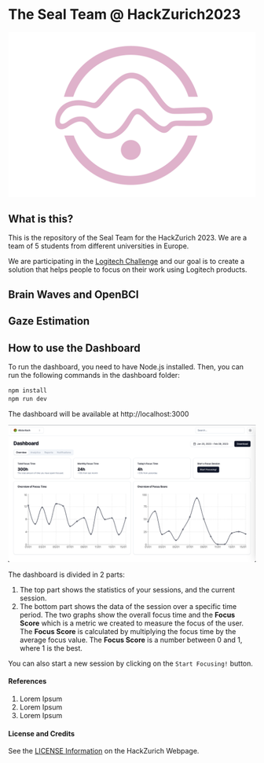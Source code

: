# The Seal Team @ HackZurich2023

![logo_final_white.png](images%2Flogo_final_white.png)

## What is this?

This is the repository of the Seal Team for the HackZurich 2023. 
We are a team of 5 students from different universities in Europe.

We are participating in the [Logitech Challenge](https://hackzurich.com/workshops) and our goal is to create a
solution that helps people to focus on their work using Logitech products.

## Brain Waves and OpenBCI



## Gaze Estimation



## How to use the Dashboard

To run the dashboard, you need to have Node.js installed.
Then, you can run the following commands in the dashboard folder:

```bash
npm install
npm run dev
```

The dashboard will be available at http://localhost:3000

![dashboard_screenshot.png](images%2Fdashboard_screenshot.png)

The dashboard is divided in 2 parts:

1. The top part shows the statistics of your sessions, and the current session.
2. The bottom part shows the data of the session over a specific time period. The two graphs show
   the overall focus time and the **Focus Score** which is a metric we created to measure the
   focus of the user. The **Focus Score** is calculated by multiplying the focus time by the
   average focus value. The **Focus Score** is a number between 0 and 1, where 1 is the best.

You can also start a new session by clicking on the `Start Focusing!` button.

#### References

1. Lorem Ipsum
2. Lorem Ipsum
3. Lorem Ipsum

#### License and Credits
See the [LICENSE Information](https://hackzurich.com/faq) on the HackZurich Webpage.